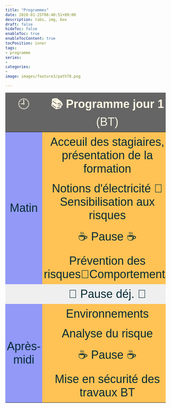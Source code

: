 ```yaml
---
title: "Programmes"
date: 2020-01-25T06:40:51+09:00
description: tabs, img, box
draft: false
hideToc: false
enableToc: true
enableTocContent: true
tocPosition: inner
tags:
- programme
series:
-
categories:
-
image: images/feature3/path78.png

---
```



<style type="text/css">
.tg  {border-collapse:collapse;border-color:#93a1a1;border-spacing:0;margin:0px auto;}
.tg td{background-color:#fdf6e3;border-color:#93a1a1;border-style:solid;border-width:0px;color:#002b36;
  font-family:Arial, sans-serif;font-size:14px;overflow:hidden;padding:10px 5px;word-break:normal;}
.tg th{background-color:#657b83;border-color:#93a1a1;border-style:solid;border-width:0px;color:#fdf6e3;
  font-family:Arial, sans-serif;font-size:14px;font-weight:normal;overflow:hidden;padding:10px 5px;word-break:normal;}
.tg .tg-9z9h{background-color:#656565;border-color:#000000;font-family:Arial, Helvetica, sans-serif !important;;font-size:36px;
  text-align:center;vertical-align:top}
.tg .tg-yehc{background-color:#9299f7;border-color:inherit;font-family:Arial, Helvetica, sans-serif !important;;font-size:36px;
  text-align:center;vertical-align:middle}
.tg .tg-lslo{background-color:#ffc254;border-color:inherit;font-family:Arial, Helvetica, sans-serif !important;;font-size:36px;
  text-align:center;vertical-align:top}
.tg .tg-171w{background-color:#ffc254;border-color:#000000;font-family:Arial, Helvetica, sans-serif !important;;font-size:36px;
  text-align:center;vertical-align:top}
.tg .tg-9yuv{background-color:#efefef;border-color:inherit;font-family:Arial, Helvetica, sans-serif !important;;font-size:36px;
  text-align:center;vertical-align:top}
.tg .tg-a7qb{background-color:#ffc254;border-color:#000000;font-size:36px;text-align:center;vertical-align:top}
.tg .tg-0lax{text-align:left;vertical-align:top}
@media screen and (max-width: 767px) {.tg {width: auto !important;}.tg col {width: auto !important;}.tg-wrap {overflow-x: auto;-webkit-overflow-scrolling: touch;margin: auto 0px;}}</style>
<div class="tg-wrap"><table class="tg">
<thead>
  <tr>
    <th class="tg-9z9h">🕘</th>
    <th class="tg-9z9h"><span style="font-weight:bold">📚 Programme jour 1</span> (BT)</th>
  </tr>
</thead>
<tbody>
  <tr>
    <td class="tg-yehc" rowspan="4">Matin</td>
    <td class="tg-lslo">Acceuil des stagiaires, présentation de la formation</td>
  </tr>
  <tr>
    <td class="tg-lslo">Notions d'électricité 🔹 Sensibilisation aux risques</td>
  </tr>
  <tr>
    <td class="tg-171w">☕ Pause ☕</td>
  </tr>
  <tr>
    <td class="tg-lslo">Prévention des risques🔹Comportements</td>
  </tr>
  <tr>
    <td class="tg-9yuv"></td>
    <td class="tg-9yuv">🍜 Pause déj. 🍜</td>
  </tr>
  <tr>
    <td class="tg-yehc" rowspan="4">Après-midi</td>
    <td class="tg-171w">Environnements</td>
  </tr>
  <tr>
    <td class="tg-171w">Analyse du risque</td>
  </tr>
  <tr>
    <td class="tg-a7qb">☕ Pause ☕</td>
  </tr>
  <tr>
    <td class="tg-171w">Mise en sécurité des travaux BT</td>
  </tr>
</tbody>
</table></div>

